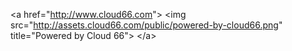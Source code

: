 <!-- layout: code
post: cloud66-badge_http.md -->

&lt;a href="http://www.cloud66.com"&gt;
    &lt;img src="http://assets.cloud66.com/public/powered-by-cloud66.png" title="Powered by Cloud 66"&gt;
&lt;/a&gt;
